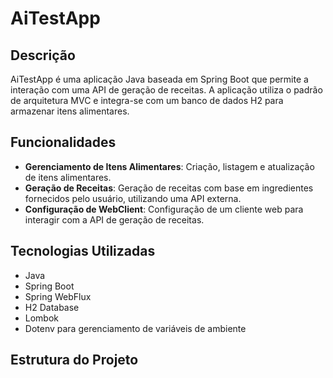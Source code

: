 # AiTestApp

## Descrição

AiTestApp é uma aplicação Java baseada em Spring Boot que permite a interação com uma API de geração de receitas. A aplicação utiliza o padrão de arquitetura MVC e integra-se com um banco de dados H2 para armazenar itens alimentares.

## Funcionalidades

- **Gerenciamento de Itens Alimentares**: Criação, listagem e atualização de itens alimentares.
- **Geração de Receitas**: Geração de receitas com base em ingredientes fornecidos pelo usuário, utilizando uma API externa.
- **Configuração de WebClient**: Configuração de um cliente web para interagir com a API de geração de receitas.

## Tecnologias Utilizadas

- Java
- Spring Boot
- Spring WebFlux
- H2 Database
- Lombok
- Dotenv para gerenciamento de variáveis de ambiente

## Estrutura do Projeto
